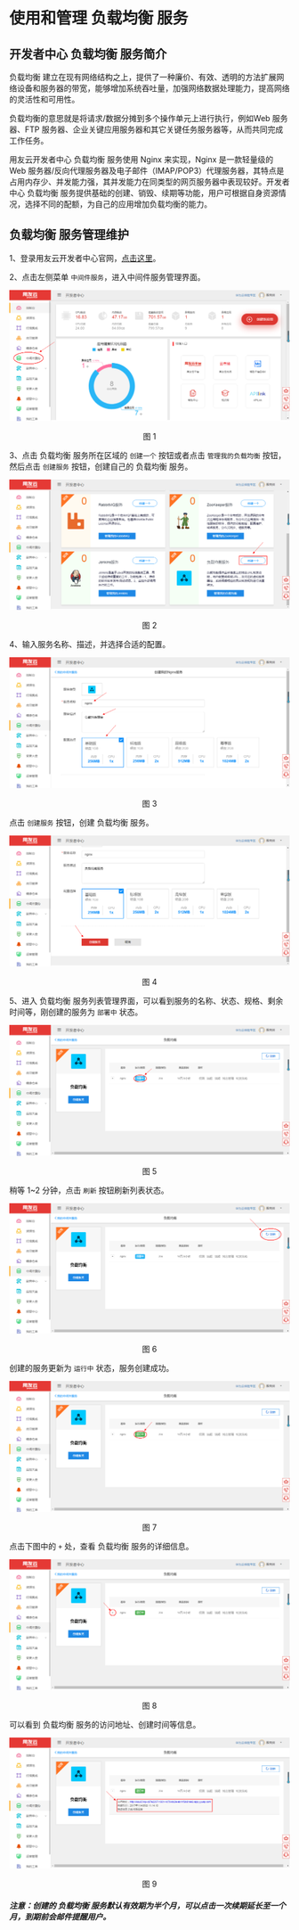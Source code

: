 # 使用和管理 负载均衡 服务

## 开发者中心 负载均衡 服务简介 

负载均衡 建立在现有网络结构之上，提供了一种廉价、有效、透明的方法扩展网络设备和服务器的带宽，能够增加系统吞吐量，加强网络数据处理能力，提高网络的灵活性和可用性。

负载均衡的意思就是将请求/数据分摊到多个操作单元上进行执行，例如Web 服务器、FTP 服务器、企业关键应用服务器和其它关键任务服务器等，从而共同完成工作任务。

用友云开发者中心 负载均衡 服务使用 Nginx 来实现，Nginx 是一款轻量级的 Web 服务器/反向代理服务器及电子邮件（IMAP/POP3）代理服务器，其特点是占用内存少、并发能力强，其并发能力在同类型的网页服务器中表现较好。开发者中心 负载均衡 服务提供基础的创建、销毁、续期等功能，用户可根据自身资源情况，选择不同的配额，为自己的应用增加负载均衡的能力。

## 负载均衡 服务管理维护 

1、登录用友云开发者中心官网，[点击这里](https://developer.yonyoucloud.com)。

2、点击左侧菜单 `中间件服务`，进入中间件服务管理界面。
<div align=center>
<img src="/articles/developer/5-/images/middleware.png"/>
</div>
<p align="center">图 1</p>

3、点击 负载均衡 服务所在区域的 `创建一个` 按钮或者点击 `管理我的负载均衡` 按钮，然后点击 `创建服务` 按钮，创建自己的 负载均衡 服务。
<div align=center>
<img src="/articles/developer/5-/images/load_banlance/load_banlance_1.png"/>
</div>
<p align="center">图 2</p>

4、输入服务名称、描述，并选择合适的配置。
<div align=center>
<img src="/articles/developer/5-/images/load_banlance/load_banlance_2.png"/>
</div>
<p align="center">图 3</p>

点击 `创建服务` 按钮，创建 负载均衡 服务。
<div align=center>
<img src="/articles/developer/5-/images/load_banlance/load_banlance_3.png"/>
</div>
<p align="center">图 4</p>

5、进入 负载均衡 服务列表管理界面，可以看到服务的名称、状态、规格、剩余时间等，刚创建的服务为 `部署中` 状态。
<div align=center>
<img src="/articles/developer/5-/images/load_banlance/load_banlance_4.png"/>
</div>
<p align="center">图 5</p>

稍等 1~2 分钟，点击 `刷新` 按钮刷新列表状态。
<div align=center>
<img src="/articles/developer/5-/images/load_banlance/load_banlance_5.png"/>
</div>
<p align="center">图 6</p>

创建的服务更新为 `运行中` 状态，服务创建成功。
<div align=center>
<img src="/articles/developer/5-/images/load_banlance/load_banlance_6.png"/>
</div>
<p align="center">图 7</p>

点击下图中的 `+` 处，查看 负载均衡 服务的详细信息。
<div align=center>
<img src="/articles/developer/5-/images/load_banlance/load_banlance_7.png"/>
</div>
<p align="center">图 8</p>

可以看到 负载均衡 服务的访问地址、创建时间等信息。
<div align=center>
<img src="/articles/developer/5-/images/load_banlance/load_banlance_8.png"/>
</div>
<p align="center">图 9</p>

##### 注意：创建的 负载均衡 服务默认有效期为半个月，可以点击一次续期延长至一个月，到期前会邮件提醒用户。
